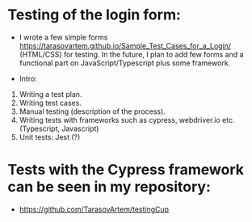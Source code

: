 # Testing of the login form: 

* I wrote a few simple forms https://tarasovartem.github.io/Sample_Test_Cases_for_a_Login/ (HTML/CSS) for testing. In the future, I plan to add few forms and a functional part on  JavaScript/Typescript plus some framework.

* Intro:
1. Writing a test plan.
2. Writing test cases.
3. Manual testing (description of the process).
4. Writing tests with frameworks such as cypress, webdriver.io etc. (Typescript, Javascript)
5. Unit tests: Jest (?)


# Tests with the Cypress framework can be seen in my repository:
* https://github.com/TarasovArtem/testingCup